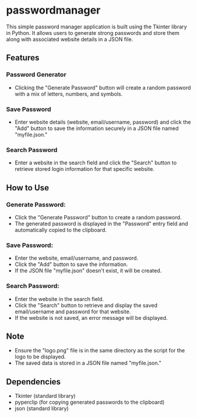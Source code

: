 # passwordmanager


This simple password manager application is built using the Tkinter library in Python. It allows users to generate strong passwords and store them along with associated website details in a JSON file.

## Features
### Password Generator
- Clicking the "Generate Password" button will create a random password with a mix of letters, numbers, and symbols.
### Save Password
- Enter website details (website, email/username, password) and click the "Add" button to save the information securely in a JSON file named "myfile.json."
### Search Password
- Enter a website in the search field and click the "Search" button to retrieve stored login information for that specific website.
## How to Use
### Generate Password:

- Click the "Generate Password" button to create a random password.
- The generated password is displayed in the "Password" entry field and automatically copied to the clipboard.
### Save Password:

- Enter the website, email/username, and password.
- Click the "Add" button to save the information.
- If the JSON file "myfile.json" doesn't exist, it will be created.
### Search Password:

- Enter the website in the search field.
- Click the "Search" button to retrieve and display the saved email/username and password for that website.
- If the website is not saved, an error message will be displayed.
## Note
- Ensure the "logo.png" file is in the same directory as the script for the logo to be displayed.
- The saved data is stored in a JSON file named "myfile.json."
## Dependencies
- Tkinter (standard library)
- pyperclip (for copying generated passwords to the clipboard)
- json (standard library)
